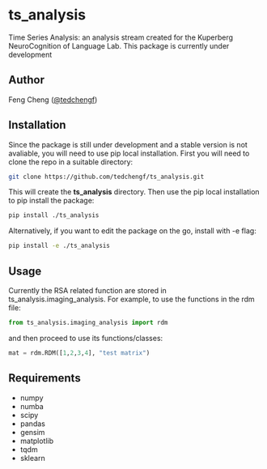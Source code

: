 # ts_analysis
Time Series Analysis: an analysis stream created for the Kuperberg NeuroCognition of Language Lab.
This package is currently under development

## Author
Feng Cheng ([@tedchengf](https://github.com/tedchengf))

## Installation
Since the package is still under development and a stable version is not avaliable, you will need to use pip local installation. First you will need to  clone the repo in a suitable directory:
```bash
git clone https://github.com/tedchengf/ts_analysis.git
```
This will create the **ts_analysis** directory. Then use the pip local installation to pip install the package:
```bash
pip install ./ts_analysis 
```
Alternatively, if you want to edit the package on the go, install with -e flag:
```bash
pip install -e ./ts_analysis
```

## Usage
Currently the RSA related function are stored in ts_analysis.imaging_analysis. For example, to use the functions in the rdm file:
```python
from ts_analysis.imaging_analysis import rdm
```
and then proceed to use its functions/classes:
```python
mat = rdm.RDM([1,2,3,4], "test matrix")
```
## Requirements
* numpy
* numba
* scipy
* pandas
* gensim
* matplotlib
* tqdm
* sklearn
